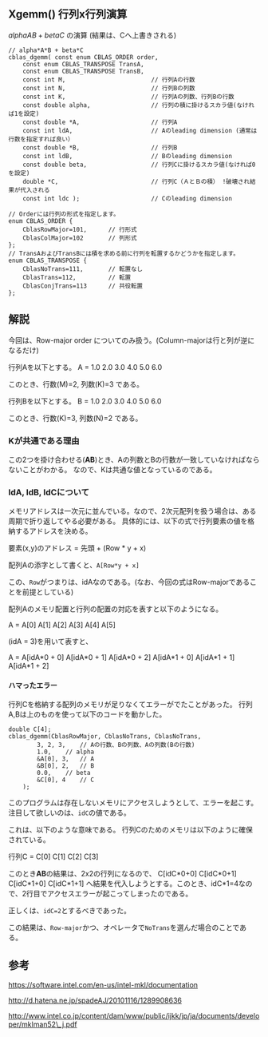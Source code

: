 
Xgemm() 行列x行列演算
--------------------------

$alpha A B + beta C$ の演算 (結果は、Cへ上書きされる)

	// alpha*A*B + beta*C
	cblas_dgemm( const enum CBLAS_ORDER order,
	    const enum CBLAS_TRANSPOSE TransA,
	    const enum CBLAS_TRANSPOSE TransB,
	    const int M,                        // 行列Aの行数
	    const int N,                        // 行列Bの列数
	    const int K,                        // 行列Aの列数、行列Bの行数
	    const double alpha,                 // 行列の積に掛けるスカラ値(なければ1を設定)
	    const double *A,                    // 行列A
	    const int ldA,                      // Aのleading dimension (通常は行数を指定すれば良い）
	    const double *B,                    // 行列B
	    const int ldB,                      // Bのleading dimension
	    const double beta,                  // 行列Cに掛けるスカラ値(なければ0を設定)
	    double *C,                          // 行列C（ＡとＢの積） !破壊され結果が代入される
	    const int ldc );                    // Cのleading dimension
	
	// Orderには行列の形式を指定します。
	enum CBLAS_ORDER {
		CblasRowMajor=101,		// 行形式
		CblasColMajor=102		// 列形式
	};
	// TransAおよびTransBには積を求める前に行列を転置するかどうかを指定します。
	enum CBLAS_TRANSPOSE {
		CblasNoTrans=111,		// 転置なし
		CblasTrans=112,			// 転置
		CblasConjTrans=113		// 共役転置
	};


## 解説

今回は、Row-major order についてのみ扱う。(Column-majorは行と列が逆になるだけ)

行列Aを以下とする。
A =
  1.0  2.0  3.0
  4.0  5.0  6.0

このとき、行数(M)=2, 列数(K)=3 である。

行列Bを以下とする。
B =
  1.0  2.0
  3.0  4.0
  5.0  6.0

このとき、行数(K)=3, 列数(N)=2 である。


### Kが共通である理由

この2つを掛け合わせる(**AB**)とき、Aの列数とBの行数が一致していなければならないことがわかる。
なので、Kは共通な値となっているのである。


### ldA, ldB, ldCについて

メモリアドレスは一次元に並んでいる。なので、2次元配列を扱う場合は、ある周期で折り返してやる必要がある。
具体的には、以下の式で行列要素の値を格納するアドレスを決める。

要素(x,y)のアドレス = 先頭 + (Row * y + x)

配列Aの添字として書くと、`A[Row*y + x]`

この、`Row`がつまりは、idAなのである。(なお、今回の式はRow-majorであることを前提としている)

配列Aのメモリ配置と行列の配置の対応を表すと以下のようになる。

A =
  A[0]  A[1]  A[2]
  A[3]  A[4]  A[5]

(idA = 3)を用いて表すと、

A =
  A[idA\*0 + 0]  A[idA\*0 + 1]  A[idA\*0 + 2]
  A[idA\*1 + 0]  A[idA\*1 + 1]  A[idA\*1 + 2]


#### ハマったエラー

行列Cを格納する配列のメモリが足りなくてエラーがでたことがあった。
行列A,Bは上のものを使って以下のコードを動かした。


	double C[4];
	cblas_dgemm(CblasRowMajor, CblasNoTrans, CblasNoTrans,
			3, 2, 3,	// Aの行数、Bの列数、Aの列数(Bの行数)
			1.0,	// alpha
			&A[0], 3,	// A
			&B[0], 2,	// B
			0.0,	// beta
			&C[0], 4	// C
		);

このプログラムは存在しないメモリにアクセスしようとして、エラーを起こす。
注目して欲しいのは、`idC`の値である。

これは、以下のような意味である。
行列Cのためのメモリは以下のように確保されている。

行列C =
  C[0]  C[1]  C[2]  C[3]


このとき**AB**の結果は、2x2の行列になるので、
  C[idC\*0+0]  C[idC\*0+1]
  C[idC\*1+0]  C[idC\*1+1]
へ結果を代入しようとする。このとき、idC\*1=4なので、2行目でアクセスエラーが起こってしまったのである。

正しくは、`idC=2`とするべきであった。

この結果は、`Row-major`かつ、オペレータで`NoTrans`を選んだ場合のことである。


## 参考

https://software.intel.com/en-us/intel-mkl/documentation

http://d.hatena.ne.jp/spadeAJ/20101116/1289908636

http://www.intel.co.jp/content/dam/www/public/ijkk/jp/ja/documents/developer/mklman52\_j.pdf
